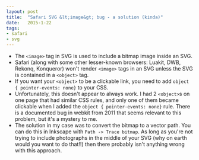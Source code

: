 ```yaml
---
layout: post
title:  "Safari SVG &lt;image&gt; bug - a solution (kinda)"
date:   2015-1-22
tags:
- safari
- svg
---
```

- The `<image>` tag in SVG is used to include a bitmap image inside an SVG.
- Safari (along with some other lesser-known browsers: Luakit, DWB, Rekonq, Konqueror) won't render `<image>` tags in an SVG unless the SVG is <!--break--> contained in a `<object>` tag.
- If you want your `<object>` to be a clickable link, you need to add `object { pointer-events: none}` to your CSS.
- Unfortunately, this doesn't appear to always work. I had 2 `<object>`s on one page that had similar CSS rules, and only one of them became clickable when I added the `object { pointer-events: none}` rule. There is a documented bug in webkit from 2011 that seems relevant to this problem, but it's a mystery to me.
- The solution in my case was to convert the bitmap to a vector path. You can do this in Inkscape with `Path -> Trace bitmap`. As long as you're not trying to include photographs in the middle of your SVG (why on earth would you want to do that!!) then there probably isn't anything wrong with this approach.
